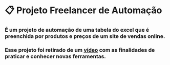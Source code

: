 # 📋 Projeto Freelancer de Automação

### É um projeto de automação de uma tabela do excel que é preenchida por produtos e preços de um site de vendas online.
### Esse projeto foi retirado de um [vídeo](https://www.youtube.com/watch?v=UVfNeNoybOs&t=1s) com as finalidades de praticar e conhecer novas ferramentas.
